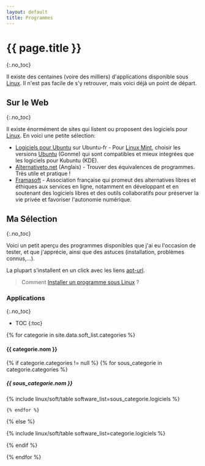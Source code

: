 ```yaml
---
layout: default
title: Programmes
---
```


# {{ page.title }}
{:.no_toc}

Il existe des centaines (voire des milliers) d'applications disponible sous [Linux](../). Il n'est pas facile de s'y retrouver, mais voici déjà un point de départ.

## Sur le Web
{:.no_toc}

Il existe énormément de sites qui listent ou proposent des logiciels
pour [Linux](../). En voici une petite sélection:

- [Logiciels pour Ubuntu](http://doc.ubuntu-fr.org/logiciels) sur Ubuntu-fr - Pour [Linux Mint](../dist/Mint), choisir les versions [Ubuntu](../dist/Ubuntu) (Gonme) qui sont compatibles et mieux integrées que les logiciels pour Kubuntu (KDE).
- [Alternativeto.net](http://alternativeto.net/) (Anglais) - Trouver des équivalences de programmes. Très utile et pratique !
- [Framasoft](http://www.framasoft.net/) - Association française qui promeut des alternatives libres et éthiques aux services en ligne, notamment en développant et en soutenant des logiciels libres et des outils collaboratifs pour préserver la vie privée et favoriser l'autonomie numérique.

## Ma Sélection
{:.no_toc}

Voici un petit aperçu des programmes disponibles que j'ai eu l'occasion de tester, et que j'apprécie, ainsi que des astuces (installation, problèmes connus,...).

La plupart s'installent en un click avec les liens [apt-url](../system/apturl).

> Comment [Installer un programme sous Linux](../system/Installer_un_programme_sous_Linux) ?

### Applications
{:.no_toc}

* TOC
{:toc}

{% for categorie in site.data.soft_list.categories %}

#### {{ categorie.nom }}

  {% if categorie.categories != null %}
    {% for sous_categorie in categorie.categories %}

##### {{ sous_categorie.nom }}

{% include linux/soft/table software_list=sous_categorie.logiciels %}

    {% endfor %}
  {% else %}

{% include linux/soft/table software_list=categorie.logiciels %}

  {% endif %}

{% endfor %}
